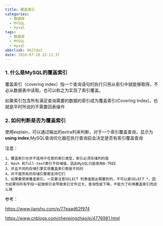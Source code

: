```yaml
---
title: 覆盖索引
categories:
  - 数据库
  - MYSQL
  - mysql
tags:
  - 数据库
  - MYSQL
  - mysql
abbrlink: 9627de3
date: 2018-07-10 15:11:37
---
```

### 1. 什么是MySQL的覆盖索引

覆盖索引（covering index）指一个查询语句的执行只用从索引中就能够取得，不必从数据表中读取。也可以称之为实现了索引覆盖。

如果索引包含所有满足查询需要的数据的索引成为覆盖索引(Covering Index)，也就是平时所说的不需要回表操作

### 2. 如何判断是否为覆盖索引

使用explain，可以通过输出的extra列来判断，对于一个索引覆盖查询，显示为**using index**,MySQL查询优化器在执行查询前会决定是否有索引覆盖查询

注意：

```
1、覆盖索引也并不适用于任意的索引类型，索引必须存储列的值
2、Hash 和full-text索引不存储值，因此MySQL只能使用B-TREE
3、并且不同的存储引擎实现覆盖索引都是不同的
4、并不是所有的存储引擎都支持它们
5、如果要使用覆盖索引，一定要注意SELECT 列表值取出需要的列，不可以是SELECT *，因为如果将所有字段一起做索引会导致索引文件过大，查询性能下降，不能为了利用覆盖索引而这么做
```





参考：

https://www.jianshu.com/p/77eaad62f974

https://www.cnblogs.com/chenpingzhao/p/4776981.html